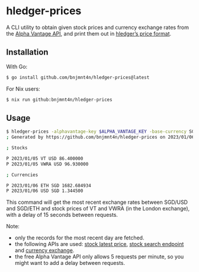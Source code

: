 # hledger-prices

A CLI utility to obtain given stock prices and currency exchange rates from the [Alpha Vantage API](https://www.alphavantage.co/documentation/), and print them out in [hledger’s price format](https://hledger.org/1.28/hledger.html#declaring-market-prices).

## Installation

With Go:

```sh
$ go install github.com/bnjmnt4n/hledger-prices@latest
```

For Nix users:

```sh
$ nix run github:bnjmnt4n/hledger-prices
```

## Usage

```sh
$ hledger-prices -alphavantage-key $ALPHA_VANTAGE_KEY -base-currency SGD -currencies USD,ETH -stocks VT,VWRA.LON -delay 15
; Generated by https://github.com/bnjmnt4n/hledger-prices on 2023/01/06 22:20:24

; Stocks

P 2023/01/05 VT USD 86.400000
P 2023/01/05 VWRA USD 96.930000

; Currencies

P 2023/01/06 ETH SGD 1682.684934
P 2023/01/06 USD SGD 1.344500
```

This command will get the most recent exchange rates between SGD/USD and SGD/ETH and stock prices of VT and VWRA (in the London exchange), with a delay of 15 seconds between requests.

Note:
- only the records for the most recent day are fetched.
- the following APIs are used: [stock latest price](https://www.alphavantage.co/documentation/#latestprice), [stock search endpoint](https://www.alphavantage.co/documentation/#symbolsearch) and [currency exchange](https://www.alphavantage.co/documentation/#currency-exchange).
- the free Alpha Vantage API only allows 5 requests per minute, so you might want to add a delay between requests.
